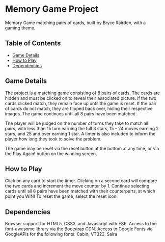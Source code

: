 # Memory Game Project
Memory Game matching pairs of cards, built by Bryce Rairden, with a gaming theme.


## Table of Contents

* [Game Details](#game-details)
* [How to Play](#how-to-play)
* [Dependencies](#dependencies)

## Game Details

The project is a matching game consisting of 8 pairs of cards. The cards are hidden and must be clicked on to reveal their associated picture. If the two cards clicked match, they remain face up until the game is reset. If the pair of cards do not match, they are flipped back over, hiding their respective images. The game continues until all 8 pairs have been matched.

The player will be judged on the number of turns they take to match all pairs, with less than 15 turn earning the full 3 stars, 15 - 24 moves earning 2 stars, and 25 and over earning 1 star. A timer is also included to inform the player how long they took to solve the problem.

The game may be reset via the reset button at the bottom at any time, or via the Play Again! button on the winning screen.

## How to Play

Click on any card to start the timer. Clicking on a second card will compare the two cards and increment the move counter by 1. Continue selecting cards until all 8 pairs have been matched with their counterparts, at which point you WIN! To reset the game, select the reset icon.

## Dependencies

Browser support for HTML5, CSS3, and Javascript with ES6.
Access to the font-awesome library via the Bootstrap CDN.
Access to Google Fonts via GoogleAPIs for the following fonts: Cabin, VT323, Saira